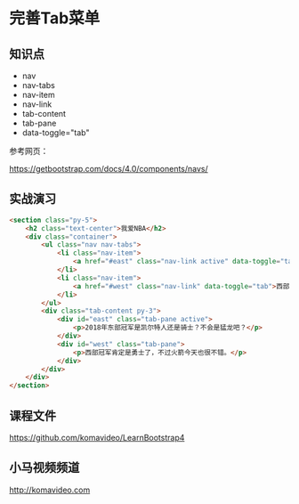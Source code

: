 完善Tab菜单
==========

## 知识点

* nav
* nav-tabs
* nav-item
* nav-link
* tab-content
* tab-pane
* data-toggle="tab"

参考网页：

https://getbootstrap.com/docs/4.0/components/navs/

## 实战演习

~~~html
<section class="py-5">
    <h2 class="text-center">我爱NBA</h2>
    <div class="container">
        <ul class="nav nav-tabs">
            <li class="nav-item">
                <a href="#east" class="nav-link active" data-toggle="tab">东部(East)</a>
            </li>
            <li class="nav-item">
                <a href="#west" class="nav-link" data-toggle="tab">西部(West)</a>
            </li>
        </ul>
        <div class="tab-content py-3">
            <div id="east" class="tab-pane active">
                <p>2018年东部冠军是凯尔特人还是骑士？不会是猛龙吧？</p>
            </div>
            <div id="west" class="tab-pane">
                <p>西部冠军肯定是勇士了，不过火箭今天也很不错。</p>
            </div>
        </div>
    </div>
</section>
~~~

## 课程文件

https://github.com/komavideo/LearnBootstrap4

## 小马视频频道

http://komavideo.com
